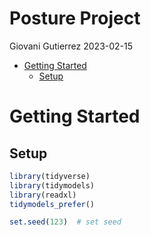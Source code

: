 Posture Project
================
Giovani Gutierrez
2023-02-15

- <a href="#getting-started" id="toc-getting-started">Getting Started</a>
  - <a href="#setup" id="toc-setup">Setup</a>

# Getting Started

## Setup

``` r
library(tidyverse)
library(tidymodels)
library(readxl)
tidymodels_prefer()

set.seed(123)  # set seed
```
